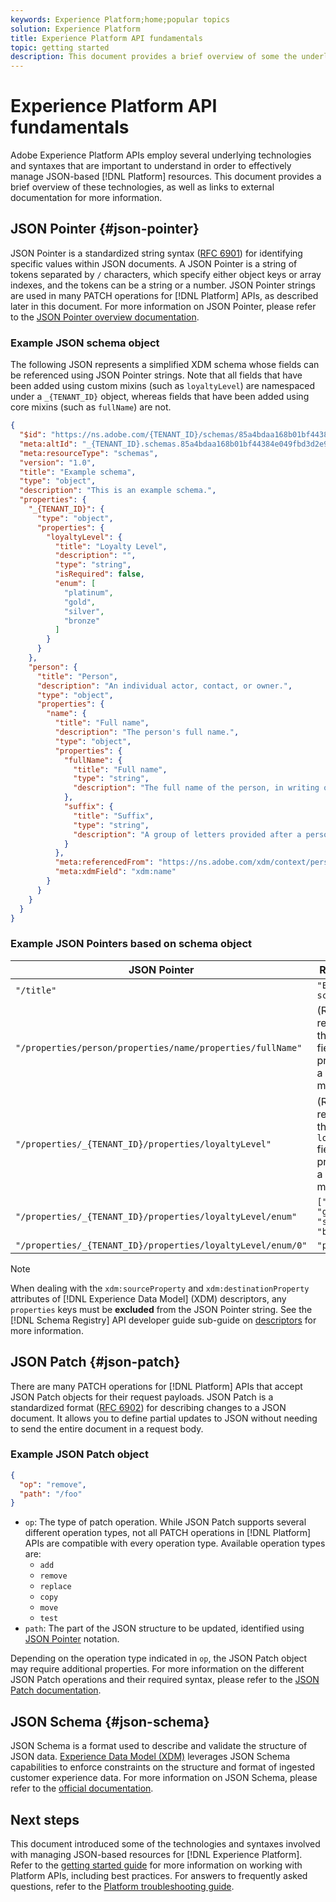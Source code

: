 ```yaml
---
keywords: Experience Platform;home;popular topics
solution: Experience Platform
title: Experience Platform API fundamentals
topic: getting started
description: This document provides a brief overview of some the underlying technologies and syntaxes involved with Experience Platform APIs.
---
```


# Experience Platform API fundamentals

Adobe Experience Platform APIs employ several underlying technologies and syntaxes that are important to understand in order to effectively manage JSON-based [!DNL Platform] resources. This document provides a brief overview of these technologies, as well as links to external documentation for more information.

## JSON Pointer {#json-pointer}

JSON Pointer is a standardized string syntax ([RFC 6901](https://tools.ietf.org/html/rfc6901)) for identifying specific values within JSON documents. A JSON Pointer is a string of tokens separated by `/` characters, which specify either object keys or array indexes, and the tokens can be a string or a number. JSON Pointer strings are used in many PATCH operations for [!DNL Platform] APIs, as described later in this document. For more information on JSON Pointer, please refer to the [JSON Pointer overview documentation](https://rapidjson.org/md_doc_pointer.html). 

### Example JSON schema object

The following JSON represents a simplified XDM schema whose fields can be referenced using JSON Pointer strings. Note that all fields that have been added using custom mixins (such as `loyaltyLevel`) are namespaced under a `_{TENANT_ID}` object, whereas fields that have been added using core mixins (such as `fullName`) are not.

```json
{
  "$id": "https://ns.adobe.com/{TENANT_ID}/schemas/85a4bdaa168b01bf44384e049fbd3d2e9b2ffaca440d35b9",
  "meta:altId": "_{TENANT_ID}.schemas.85a4bdaa168b01bf44384e049fbd3d2e9b2ffaca440d35b9",
  "meta:resourceType": "schemas",
  "version": "1.0",
  "title": "Example schema",
  "type": "object",
  "description": "This is an example schema.",
  "properties": {
    "_{TENANT_ID}": {
      "type": "object",
      "properties": {
        "loyaltyLevel": {
          "title": "Loyalty Level",
          "description": "",
          "type": "string",
          "isRequired": false,
          "enum": [
            "platinum",
            "gold",
            "silver",
            "bronze"
          ]
        }
      }
    },
    "person": {
      "title": "Person",
      "description": "An individual actor, contact, or owner.",
      "type": "object",
      "properties": {
        "name": {
          "title": "Full name",
          "description": "The person's full name.",
          "type": "object",
          "properties": {
            "fullName": {
              "title": "Full name",
              "type": "string",
              "description": "The full name of the person, in writing order most commonly accepted in the language of the name.",
            },
            "suffix": {
              "title": "Suffix",
              "type": "string",
              "description": "A group of letters provided after a person's name to provide additional information. The `suffix` is used at the end of someones name. For example Jr., Sr., M.D., PhD, I, II, III, etc.",
            }
          },
          "meta:referencedFrom": "https://ns.adobe.com/xdm/context/person-name",
          "meta:xdmField": "xdm:name"
        }
      }
    }
  }
}
```

### Example JSON Pointers based on schema object

| JSON Pointer | Resolves to |
| --- | --- |
| `"/title"` | `"Example schema"` |
|  `"/properties/person/properties/name/properties/fullName"` | (Returns a reference to the `fullName` field, provided by a core mixin.) |
| `"/properties/_{TENANT_ID}/properties/loyaltyLevel"` | (Returns a reference to the `loyaltyLevel` field, provided by a custom mixin.) |
| `"/properties/_{TENANT_ID}/properties/loyaltyLevel/enum"` | `["platinum", "gold", "silver", "bronze"]` |
| `"/properties/_{TENANT_ID}/properties/loyaltyLevel/enum/0"` | `"platinum"` |

>[!NOTE]
>
>When dealing with the `xdm:sourceProperty` and `xdm:destinationProperty` attributes of [!DNL Experience Data Model] (XDM) descriptors, any `properties` keys must be **excluded** from the JSON Pointer string. See the [!DNL Schema Registry] API developer guide sub-guide on [descriptors](../xdm/api/descriptors.md) for more information.

## JSON Patch {#json-patch}

There are many PATCH operations for [!DNL Platform] APIs that accept JSON Patch objects for their request payloads. JSON Patch is a standardized format ([RFC 6902](https://tools.ietf.org/html/rfc6902)) for describing changes to a JSON document. It allows you to define partial updates to JSON without needing to send the entire document in a request body.

### Example JSON Patch object

```json
{
  "op": "remove",
  "path": "/foo"
}
```

* `op`: The type of patch operation. While JSON Patch supports several different operation types, not all PATCH operations in [!DNL Platform] APIs are compatible with every operation type. Available operation types are:
    * `add`
    * `remove`
    * `replace`
    * `copy`
    * `move`
    * `test`
* `path`: The part of the JSON structure to be updated, identified using [JSON Pointer](#json-pointer) notation.

Depending on the operation type indicated in `op`, the JSON Patch object may require additional properties. For more information on the different JSON Patch operations and their required syntax, please refer to the [JSON Patch documentation](http://jsonpatch.com/).

## JSON Schema {#json-schema}

JSON Schema is a format used to describe and validate the structure of JSON data. [Experience Data Model (XDM)](../xdm/home.md) leverages JSON Schema capabilities to enforce constraints on the structure and format of ingested customer experience data. For more information on JSON Schema, please refer to the [official documentation](https://json-schema.org/).

## Next steps

This document introduced some of the technologies and syntaxes involved with managing JSON-based resources for [!DNL Experience Platform]. Refer to the [getting started guide](api-guide.md) for more information on working with Platform APIs, including best practices. For answers to frequently asked questions, refer to the [Platform troubleshooting guide](troubleshooting.md).
